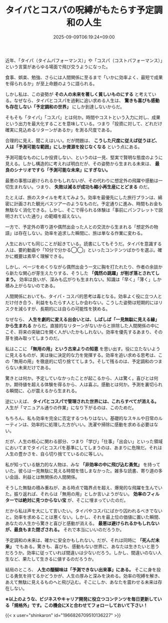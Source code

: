 ﻿---
title: "タイパとコスパの呪縛がもたらす予定調和の人生"
date: 2025-09-09T06:19:24+09:00
draft: false
---

近年、「タイパ（タイムパフォーマンス）」や「コスパ（コストパフォーマンス）」という言葉があらゆる場面で飛び交うようになった。

食事、娯楽、勉強、さらには人間関係に至るまで「いかに効率よく、最短で成果を得られるか」が至上命題のように語られる。

しかし私は、この姿勢が **その人の未来を著しく貧しいものにする** と考えている。なぜなら、タイパとコスパを過剰に追い求める人生は、 **驚きも喜びも感動も存在しない「予定調和の世界」** にしか到達しないからだ。

そもそも「タイパ」「コスパ」とは何か。時間やコストという入力に対し、成果という出力を最大化することを意味している。つまり「投資に対して、どれだけ確実に見込めるリターンがあるか」を測る尺度である。

合理的に見え、聞こえはいい。だが問題は、 **こうした尺度に従えば従うほど、人は「予測可能な範囲」にしか資源を投じなくなる** という点にある。

予測可能なものにしか投資しない、というのは一見、堅実で賢明な態度のように見える。しかし構造的に考えれば明白だが、その姿勢から生まれる未来は、 **最良のシナリオですら「予測可能な未来」にすぎない。**

最悪の事態は避けられるかもしれないが、その代わりに想定外の飛躍や感動は一切生まれない。つまり、 **失敗は減るが成功も縮小再生産にとどまる** のだ。

たとえば、旅のスタイルを考えてみよう。効率を最優先にした旅行プランは、綿密に計画された観光バスツアーのようなものだ。予定通りに進み、時間もお金も無駄なく消化できる。しかし、そこで得られる体験は「事前にパンフレットで説明されていた通り」の範疇を超えない。

一方で、予定外の寄り道や偶然出会った人との交流から生まれる「想定外の物語」は存在しない。効率を追求した瞬間に、旅は単なる作業に変わる。

人生においても同じことが起きている。読書にしてもそうだ。タイパを意識する人は、要約動画や「10分で分かる◯◯」といったコンテンツばかりを選ぶ。確かに概要は素早く理解できる。

しかし、ページをめくりながら偶然出会う一文に胸を打たれたり、作者の余談から新たな関心が芽生えたりする、そうした **「偶然の跳躍」が削ぎ落とされてしまう。** 効率は良いが、深みも広がりも生まれない。知識は「早く」「薄く」しか積み上がらないのである。

人間関係においても、タイパ・コスパ的思考は毒となる。効率よく役に立つ人とだけ付き合う、利益をもたらす人としか会わない。こうした姿勢は短期的にはリスクを減らすが、長期的には自らの可能性を狭める。

なぜなら、 **人生を劇的に変える出会いとは、しばしば「一見無駄に見える縁」から生まれる** からだ。直接的なリターンがないからと排除した人間関係の中にこそ、将来の突破口を開く人がいたかもしれない。効率を優先するあまり、その芽を摘み取ってしまうのだ。

私はここに **「無用の用」という古来よりの知恵** を思い出す。役に立たないように見えるものが、実は後に決定的な力を発揮する。効率を追い求める思考は、この「無用の用」を徹底的に切り捨ててしまう。そして残るのは、予定調和のつまらない未来だけである。

驚きとは何か。予定していなかったことが起こるから、人は驚く。喜びとは何か。期待値を超える体験を得るから、人は喜ぶ。感動とは何か。予測を裏切られる瞬間に、心が震えるから生まれる。

逆にいえば、 **タイパとコスパで管理された世界には、これらすべてが消える。** 人生が「マニュアル通りの作業」になり下がるのは、このためだ。

もちろん、私も効率を完全に否定するつもりはない。基礎的なスキルや日常のルーティンは、効率的に処理した方がいい。洗濯や掃除に感動を求める必要はない。

だが、人生の核心に関わる部分、つまり「学び」「仕事」「出会い」といった領域においてまでタイパとコスパを基準にしてしまうのは、あまりに危険だ。それは人生の豊かさを、自ら切り捨てているのに等しい。

私が知っている魅力的な人物は、みな **「非効率の中に飛び込む勇気」** を持っていた。彼らは一見無駄に見える時間を惜しまなかった。雑多な読書、寄り道の多い会話、利益とは無関係の人間関係。

そうした無駄の積み重ねが、ある時点で臨界点を超え、爆発的な飛躍を生んでいた。振り返れば、それらは「無用の用」としか言いようがない。 **効率のフィルターでは絶対に見つからない宝** が、そこに埋まっていたのだ。

だから私は声を大にして言いたい。タイパやコスパにばかり囚われるべきでないと。効率を求めることは悪くない。しかし、それを最上位の価値に置いた瞬間、あなたの人生から驚きと喜びと感動が消える。 **最悪は避けられるかもしれないが、最良もまた閉ざされる。** それで本当にいいのだろうか。

予定調和の未来は、確かに安全かもしれない。だが、それは同時に **「死んだ未来」** でもある。驚きも、喜びも、感動もない世界に、あなたは生きたいと思うだろうか。効率に従っていれば間違いは少ないだろう。しかし、間違いのない人生など、果たして生きるに値するのだろうか。

結局のところ、 **人生の醍醐味は「予測できない出来事」にある。** そこに身を投じる勇気を持てるかどうかが、人生の厚みと深みを決める。効率の呪縛を解き、あえて無駄に見えるものへと飛び込む。そこにしか、あなたを震わせる未来は存在しない。



**※以上のような、ビジネスやキャリア開発に役立つコンテンツを毎日更新している「規格外」です。この機会にXと合わせてフォローしておいて下さい！**



{{< x user="shinkaron" id="1966826709510136227" >}}
